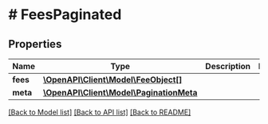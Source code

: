 # # FeesPaginated

## Properties

Name | Type | Description | Notes
------------ | ------------- | ------------- | -------------
**fees** | [**\OpenAPI\Client\Model\FeeObject[]**](FeeObject.md) |  |
**meta** | [**\OpenAPI\Client\Model\PaginationMeta**](PaginationMeta.md) |  |

[[Back to Model list]](../../README.md#models) [[Back to API list]](../../README.md#endpoints) [[Back to README]](../../README.md)
